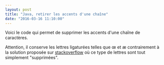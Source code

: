 ```yaml
---
layout: post
title: "Java, retirer les accents d'une chaîne"
date: "2016-03-16 11:10:00"
---
```

Voici le code qui permet de supprimer les accents d'une chaîne de caractères. 

<script src="//pastebin.com/embed_js/jDC880Zt"></script>

Attention, il conserve les lettres ligaturées telles que œ et æ contrairement à la solution proposée sur [stackoverflow](http://stackoverflow.com/questions/8523631/remove-accents-from-string) où ce type de lettres sont tout simplement "supprimées".


